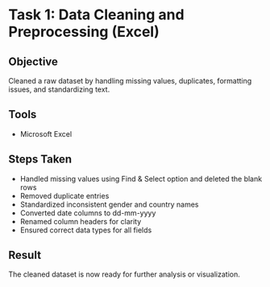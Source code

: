 # Task 1: Data Cleaning and Preprocessing (Excel)

## Objective
Cleaned a raw dataset by handling missing values, duplicates, formatting issues, and standardizing text.

## Tools
- Microsoft Excel

## Steps Taken
- Handled missing values using Find & Select option and deleted the blank rows
- Removed duplicate entries
- Standardized inconsistent gender and country names
- Converted date columns to dd-mm-yyyy
- Renamed column headers for clarity
- Ensured correct data types for all fields

## Result
The cleaned dataset is now ready for further analysis or visualization.
